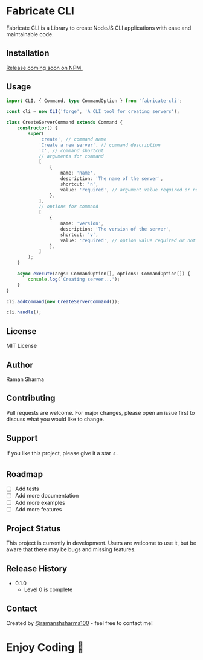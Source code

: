 # Fabricate CLI

Fabricate CLI is a Library to create NodeJS CLI applications with ease and
maintainable code.

## Installation

[Release coming soon on NPM.](https://www.npmjs.com/package/fabricate-cli)

## Usage

```typescript
import CLI, { Command, type CommandOption } from 'fabricate-cli';

const cli = new CLI('forge', 'A CLI tool for creating servers');

class CreateServerCommand extends Command {
	constructor() {
		super(
			'create', // command name
			'Create a new server', // command description
			'c', // command shortcut
			// arguments for command
			[
				{
					name: 'name',
					description: 'The name of the server',
					shortcut: 'n',
					value: 'required', // argument value required or not
				},
			],
			// options for command
			[
				{
					name: 'version',
					description: 'The version of the server',
					shortcut: 'v',
					value: 'required', // option value required or not
				},
			]
		);
	}

	async execute(args: CommandOption[], options: CommandOption[]) { 
		console.log('Creating server...');
	}
}

cli.addCommand(new CreateServerCommand());

cli.handle();
```

## License

MIT License

## Author

Raman Sharma

## Contributing

Pull requests are welcome. For major changes, please open an issue first to
discuss what you would like to change.

## Support

If you like this project, please give it a star ⭐️.

## Roadmap

- [ ] Add tests
- [ ] Add more documentation
- [ ] Add more examples
- [ ] Add more features

## Project Status

This project is currently in development. Users are welcome to use it, but be
aware that there may be bugs and missing features.

## Release History

- 0.1.0
  - Level 0 is complete

## Contact

Created by [@ramanshsharma100](https://www.ramanshsharma.dev/) - feel free to
contact me!

# Enjoy Coding 🚀
